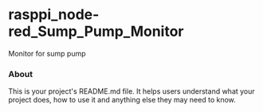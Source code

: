 rasppi_node-red_Sump_Pump_Monitor
=================================

Monitor for sump pump

### About

This is your project's README.md file. It helps users understand what your
project does, how to use it and anything else they may need to know.